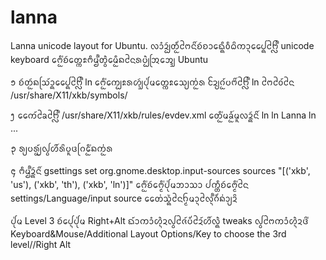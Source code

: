 # lanna
Lanna unicode layout for Ubuntu.
ᩃᩴᩣᨯᩢ᩠ᨷᨲᩴ᩠᩵ᩋᨻᩲᨶᩦ᩶ᨧᩢᨧᩣᨳᩮᩥ᩠ᨦᩅᩥᨵᩦᨠᩣ᩠ᨶᨸᩯ᩠ᨦᨼᩲᩖ᩺ unicode keyboard ᨻᩮᩥ᩠᩵ᩋᨧᩢᨲᩮ᩠ᨠᩡᨻᩥᨾᩛ᩺ᨲᩫ᩠ᩅᨾᩮᩥ᩠ᩋᨦᨶᩲᩁᨷᩫ᩠ᨷᩒᩋᩮ᩠ᩈ Ubuntu

᪁ ᨧᩢᨲᩢ᩠ᩋᨦᩈᩕ᩶ᩣ᩠ᨦᨸᩯ᩠ᨦᨼᩲᩖ᩺ ln ᨻᩮᩥ᩠᩵ᩋᨠᩮ᩠ᨷᩡᩁᩉᩢ᩠ᩈᨸᩩ᩵ᨾᨲᩮ᩠ᨠᩡᩈᩮ᩠ᨿᨠ᩠᩵ᩋᩁ ᨯᩰ᩠ᨿᨣ᩠᩶ᩋᨷᨻᩦᩢᨼᩲᩖ᩺ ln ᨻᩲᩅᩲ᩶ᨶᩲ /usr/share/X11/xkb/symbols/

᪂ ᨠᩯ᩶ᨡᩲᨼᩲᩖ᩺ /usr/share/X11/xkb/rules/evdev.xml ᨲᩮᩥ᩠᩵ᩋᨾᨡᩴ᩠᩶ᩋᨾᩪᩃᨯᩢ᩠ᨦᨶᩦᩢ
   <layoutList>
     <layout>
        <configItem>
        <name>ln</name>
        <!-- Keyboard indicator for Lanna layouts -->
        <shortDescription>ln</shortDescription>
        <description>Lanna</description>
        <languageList>
          <iso639Id>ln</iso639Id>
        </languageList>
      </configItem>
    </layout>
    ...
  </layoutList>

᪃ ᩁ᩠ᨿᨷᩁ᩠᩶ᩋ᩠ᨿᩓ᩠ᩅᩉᩨ᩶ᩁᩦᨷᩪᨴᨣᩕᩮᩥ᩠᩵ᩋᨦᨠ᩠᩵ᩋᩁ

᪄ ᨻᩥᨾᩛ᩺ᨯᩢ᩠ᨦᨶᩦ᩶
    gsettings set org.gnome.desktop.input-sources sources "[('xkb', 'us'), ('xkb', 'th'), ('xkb', 'ln')]"
    ᨻᩮᩥ᩠᩵ᩋᨧᩢᨻᩮᩥ᩠᩵ᨾᨸᩩ᩵ᨾᨽᩣᩈᩣ ᨸᨠ᩠ᨲᩥᨧᩢᨻᩮᩥ᩠᩵ᨾᨶᩲ settings/Language/input source ᨲᩯ᩵ᩈᩢ᩠᩵ᨦᨶᩲᨤ᩠ᨾᨾᩣ᩠ᨶᩃᩲ᩠ᨶ᩺ᨣᩴ᩵ᨦ᩵ᩣ᩠ᨿᨯᩦ
    
ᨸᩩ᩵ᨾ Level 3 ᨧᩢᨸᩮ᩠ᨶᨸᩩ᩵ᨾ Right+Alt ᨳ᩶ᩣᨠᩴᩣᩉ᩠ᨶᩫᨯᩓ᩠ᩅᨩᩲ᩶ᨷᩴ᩵ᨯᩲ᩶ᩉᩨ᩶ᩃᩫ᩠ᨦ tweaks ᩓ᩠ᩅᨻᩲᨠᩴᩣᩉᩫ᩠ᨶᨯᨴᩦ᩵ Keyboard&Mouse/Additional Layout Options/Key to choose the 3rd level//Right Alt
